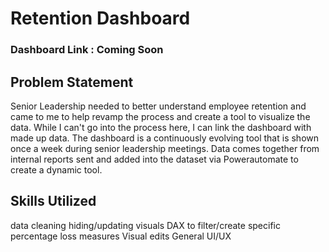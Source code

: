 # Retention Dashboard

### Dashboard Link : Coming Soon

## Problem Statement

Senior Leadership needed to better understand employee retention and came to me to help revamp the process and create a tool to visualize the data. While I can't go into the process here, I can link the dashboard with made up data. The dashboard is a continuously evolving tool that is shown once a week during senior leadership meetings. Data comes together from internal reports sent and added into the dataset via Powerautomate to create a dynamic tool. 

## Skills Utilized

data cleaning
hiding/updating visuals 
DAX to filter/create specific percentage loss measures
Visual edits
General UI/UX


